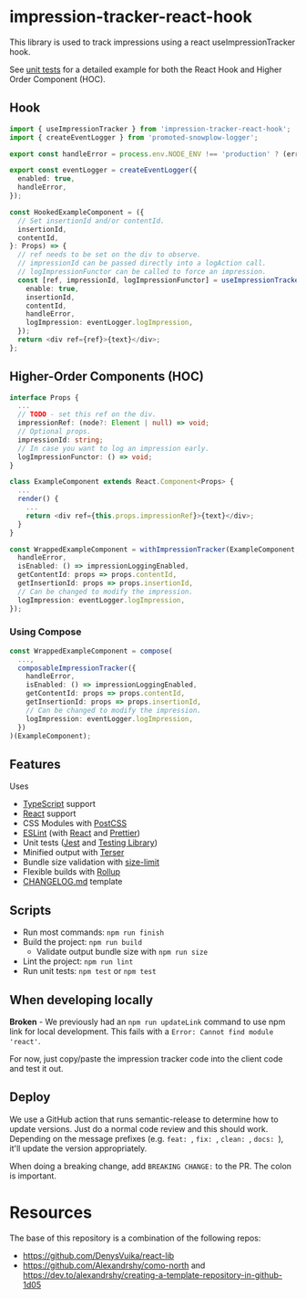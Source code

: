 # impression-tracker-react-hook

This library is used to track impressions using a react useImpressionTracker hook.

See [unit tests](src/index.test.tsx) for a detailed example for both the React Hook and Higher Order Component (HOC).

## Hook

```typescript
import { useImpressionTracker } from 'impression-tracker-react-hook';
import { createEventLogger } from 'promoted-snowplow-logger';

export const handleError = process.env.NODE_ENV !== 'production' ? (err) => { throw err; } : console.error;

export const eventLogger = createEventLogger({
  enabled: true,
  handleError,
});

const HookedExampleComponent = ({
  // Set insertionId and/or contentId.
  insertionId,
  contentId,
}: Props) => {
  // ref needs to be set on the div to observe.
  // impressionId can be passed directly into a logAction call.
  // logImpressionFunctor can be called to force an impression.
  const [ref, impressionId, logImpressionFunctor] = useImpressionTracker({
    enable: true,
    insertionId,
    contentId,
    handleError,
    logImpression: eventLogger.logImpression,
  });
  return <div ref={ref}>{text}</div>;
};
```

## Higher-Order Components (HOC)

```typescript
interface Props {
  ...
  // TODO - set this ref on the div.
  impressionRef: (node?: Element | null) => void;
  // Optional props.
  impressionId: string;
  // In case you want to log an impression early.
  logImpressionFunctor: () => void;
}

class ExampleComponent extends React.Component<Props> {
  ...
  render() {
    ...
    return <div ref={this.props.impressionRef}>{text}</div>;
  }
}

const WrappedExampleComponent = withImpressionTracker(ExampleComponent, {
  handleError,
  isEnabled: () => impressionLoggingEnabled,
  getContentId: props => props.contentId,
  getInsertionId: props => props.insertionId,
  // Can be changed to modify the impression.
  logImpression: eventLogger.logImpression,
});
```

### Using Compose

```typescript
const WrappedExampleComponent = compose(
  ...,
  composableImpressionTracker({
    handleError,
    isEnabled: () => impressionLoggingEnabled,
    getContentId: props => props.contentId,
    getInsertionId: props => props.insertionId,
    // Can be changed to modify the impression.
    logImpression: eventLogger.logImpression,
  })
)(ExampleComponent);
```

## Features

Uses
- [TypeScript](https://www.typescriptlang.org/) support
- [React](https://reactjs.org/) support
- CSS Modules with [PostCSS](https://postcss.org/)
- [ESLint](https://eslint.org/) (with [React](https://reactjs.org/) and [Prettier](https://prettier.io/))
- Unit tests ([Jest](https://jestjs.io/) and [Testing Library](https://testing-library.com/))
- Minified output with [Terser](https://terser.org/)
- Bundle size validation with [size-limit](https://github.com/ai/size-limit)
- Flexible builds with [Rollup](https://www.rollupjs.org/)
- [CHANGELOG.md](https://keepachangelog.com/en/1.0.0/) template

## Scripts

- Run most commands: `npm run finish`
- Build the project: `npm run build`
  - Validate output bundle size with `npm run size`
- Lint the project: `npm run lint`
- Run unit tests: `npm test` or `npm test`


## When developing locally

**Broken** - We previously had an `npm run updateLink` command to use npm link for local development.  This fails with a `Error: Cannot find module 'react'`.

For now, just copy/paste the impression tracker code into the client code and test it out.
## Deploy

We use a GitHub action that runs semantic-release to determine how to update versions.  Just do a normal code review and this should work.  Depending on the message prefixes (e.g. `feat: `, `fix: `, `clean: `, `docs: `), it'll update the version appropriately.

When doing a breaking change, add `BREAKING CHANGE:` to the PR.  The colon is important.

# Resources

The base of this repository is a combination of the following repos:
- https://github.com/DenysVuika/react-lib
- https://github.com/Alexandrshy/como-north and https://dev.to/alexandrshy/creating-a-template-repository-in-github-1d05
